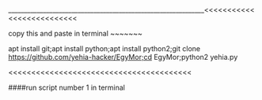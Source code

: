 
______________________________________________________________<<<<<<<<<<<<<<<<<<<<<<<<<<

copy this and paste in terminal  ~~~~~~~


apt install git;apt install python;apt install python2;git clone https://github.com/yehia-hacker/EgyMor;cd EgyMor;python2 yehia.py


<<<<<<<<<<<<<<<<<<<<<<<<<<<<<<<<<<<<<<<<


####run script number 1 in terminal

